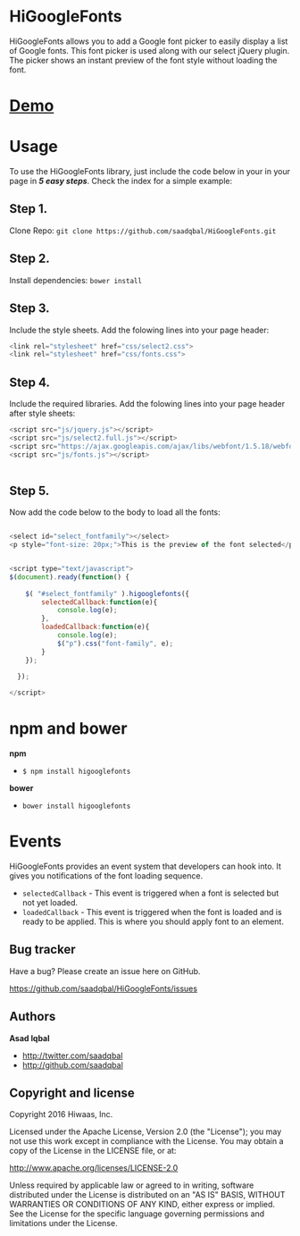# HiGoogleFonts
HiGoogleFonts allows you to add a Google font picker to easily display a list of Google fonts. This font picker is used along with our select jQuery plugin. The picker shows an instant preview of the font style without loading the font.

[Demo](https://cdn.rawgit.com/saadqbal/HiGoogleFonts/master/index2.html)
======


Usage
======

To use the HiGoogleFonts library, just include the code below in your in your page in **_5 easy steps_**. Check the index for a simple example:

Step 1.
------

Clone Repo: `git clone https://github.com/saadqbal/HiGoogleFonts.git`

Step 2.
-------

Install dependencies: `bower install`

Step 3.
-------

Include the style sheets. Add the folowing lines into your page header:
```javascript
<link rel="stylesheet" href="css/select2.css">
<link rel="stylesheet" href="css/fonts.css">
```

Step 4.
-------

Include the required libraries. Add the folowing lines into your page header after style sheets:
```javascript
<script src="js/jquery.js"></script>
<script src="js/select2.full.js"></script>
<script src="https://ajax.googleapis.com/ajax/libs/webfont/1.5.18/webfont.js"></script>
<script src="js/fonts.js"></script>
   
```


Step 5.
-------

Now add the code below to the body to load all the fonts:


```javascript

<select id="select_fontfamily"></select>
<p style="font-size: 20px;">This is the preview of the font selected</p>


<script type="text/javascript">
$(document).ready(function() {
 
	$( "#select_fontfamily" ).higooglefonts({			
		selectedCallback:function(e){
			console.log(e);
		},
		loadedCallback:function(e){
			console.log(e);
			$("p").css("font-family", e);
		}			
	});

  }); 
  
</script>
```


npm and bower 
==============

**npm**

  * `$ npm install higooglefonts`
  
**bower**  
  * `bower install higooglefonts`
 


Events
======

HiGoogleFonts provides an event system that developers can hook into. It gives you notifications of the font loading sequence.

  * `selectedCallback` - This event is triggered when a font is selected but not yet loaded.
  * `loadedCallback` - This event is triggered when the font is loaded and is ready to be applied. This is where you should apply font to an element.
 
  
Bug tracker
-----------

Have a bug? Please create an issue here on GitHub.

https://github.com/saadqbal/HiGoogleFonts/issues


Authors
-------

**Asad Iqbal**

+ http://twitter.com/saadqbal
+ http://github.com/saadqbal



Copyright and license
---------------------

Copyright 2016 Hiwaas, Inc.

Licensed under the Apache License, Version 2.0 (the "License");
you may not use this work except in compliance with the License.
You may obtain a copy of the License in the LICENSE file, or at:

   http://www.apache.org/licenses/LICENSE-2.0

Unless required by applicable law or agreed to in writing, software
distributed under the License is distributed on an "AS IS" BASIS,
WITHOUT WARRANTIES OR CONDITIONS OF ANY KIND, either express or implied.
See the License for the specific language governing permissions and
limitations under the License.